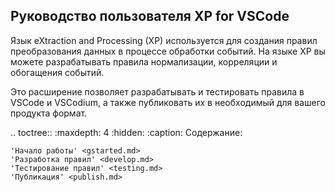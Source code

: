 ﻿## Руководство пользователя XP for VSCode

Язык eXtraction and Processing (XP) используется для создания правил преобразования данных в процессе обработки событий. На языке XP вы можете разрабатывать правила нормализации, корреляции и обогащения событий.

Это расширение позволяет разрабатывать и тестировать правила в VSCode и VSCodium, а также публиковать их в необходимый для вашего продукта формат.

.. toctree::
    :maxdepth: 4
    :hidden:
    :caption: Содержание:

    'Начало работы' <gstarted.md>
    'Разработка правил' <develop.md>
    'Тестирование правил' <testing.md>
    'Публикация' <publish.md>
